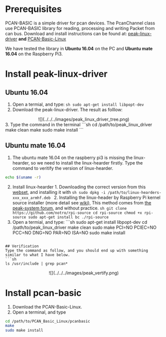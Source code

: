 # Prerequisites
  PCAN-BASIC is a simple driver for pcan devices. The PcanChannel class use PCAN-BASIC library for reading, processing and writing Packet from can bus. Download and install instructions can be found at:
  [peak-linux-driver](http://www.peak-system.com/fileadmin/media/linux/files/peak-linux-driver-8.4.0.tar.gz)
  **and**
  [PCAN-Basic-Linux](http://www.peak-system.com/produktcd/Develop/PC%20interfaces/Linux/PCAN-Basic_API_for_Linux/PCAN_Basic_Linux-4.1.1.tar.gz)

  We have tested the library in **Ubuntu 16.04** on the PC and **Ubuntu mate 16.04** on the Raspberry Pi3.

# Install peak-linux-driver

## Ubuntu 16.04
  1. Open a termial, and type:
    ```sh
    sudo apt-get install libpopt-dev
    ```
  2. Download the peak-linux-driver. The result as folllow:
  <center>
  ![](../../../images/peak_linux_driver_tree.png)
  </center>
  3. Type the command in the terminal
  ```sh
  cd /path/to/peak_linux_driver
  make clean
  make
  sudo make install
  ```

## Ubuntu mate 16.04
  1. The ubuntu mate 16.04 on the raspberry pi3 is missing the linux-hearder, so we need to install the linux-hearder firstly. Type the command to veritify the version of linux-hearder.
  ```sh
  echo $(uname -r)
  ```
  2. Install linux-hearder
    1. Downloading the correct version from this [webset](https://www.niksula.hut.fi/~mhiienka/Rpi/linux-headers-rpi/), and installing it with
    ```sh
    sudo dpkg -i /path/to/linux-hearders-xxx_xxx_armhf.deb
    ```
    2. Installing the linux-header by Raspberry Pi kernel source installer (more detail see [wiki](https://github.com/notro/rpi-source/wiki)), This method comes from [the peak-system forum](http://www.peak-system.com/forum/viewtopic.php?f=59&t=283&start=90#p5327), and without practice.
    ```sh
    git clone https://github.com/notro/rpi-source
    cd rpi-source
    chmod +x rpi-source
    sudo apt-get install bc
    ./rpi-source
    ```
  3. Open a termial, and type:
    ```sh
    sudo apt-get install libpopt-dev
    cd /path/to/peak_linux_driver
    make clean
    sudo make PCI=NO PCIEC=NO PCC=NO DNG=NO PAR=NO ISA=NO
    sudo make install
  ```

## Verification
  Type the command as follow, and you should end up with something similar to what I have below.
  ```sh
  ls /usr/include | grep pcan*
  ```
  <center>
  ![](../../../images/peak_vertify.png)
  </center>

# Install pcan-basic
  1. Download the PCAN-Basic-Linux.
  2. Open a terminal, and type
  ```sh
  cd /path/to/PCAN_Basic_Linux/pcanbasic
  make
  sudo make install
  ```